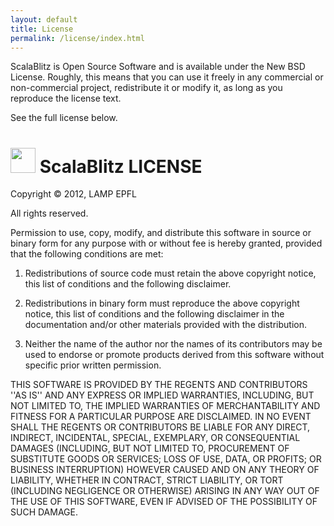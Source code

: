 ```yaml
---
layout: default
title: License
permalink: /license/index.html
---
```



ScalaBlitz is Open Source Software and is available under the New BSD License.
Roughly, this means that you can use it freely in any commercial or non-commercial
project, redistribute it or modify it, as long as you reproduce the license text.

See the full license below.


# <img height="40px" src="{{ homedir }}/resources/images/logo-pc-2.png"/> ScalaBlitz LICENSE

Copyright &copy; 2012, LAMP EPFL

All rights reserved.

Permission to use, copy, modify, and distribute this software in source
or binary form for any purpose with or without fee is hereby granted,
provided that the following conditions are met:

1. Redistributions of source code must retain the above copyright
notice, this list of conditions and the following disclaimer.

2. Redistributions in binary form must reproduce the above copyright
notice, this list of conditions and the following disclaimer in the
documentation and/or other materials provided with the distribution.

3. Neither the name of the author nor the names of its contributors
may be used to endorse or promote products derived from this
software without specific prior written permission.


THIS SOFTWARE IS PROVIDED BY THE REGENTS AND CONTRIBUTORS ''AS IS'' AND
ANY EXPRESS OR IMPLIED WARRANTIES, INCLUDING, BUT NOT LIMITED TO, THE
IMPLIED WARRANTIES OF MERCHANTABILITY AND FITNESS FOR A PARTICULAR PURPOSE
ARE DISCLAIMED. IN NO EVENT SHALL THE REGENTS OR CONTRIBUTORS BE LIABLE
FOR ANY DIRECT, INDIRECT, INCIDENTAL, SPECIAL, EXEMPLARY, OR CONSEQUENTIAL
DAMAGES (INCLUDING, BUT NOT LIMITED TO, PROCUREMENT OF SUBSTITUTE GOODS OR
SERVICES; LOSS OF USE, DATA, OR PROFITS; OR BUSINESS INTERRUPTION) HOWEVER
CAUSED AND ON ANY THEORY OF LIABILITY, WHETHER IN CONTRACT, STRICT
LIABILITY, OR TORT (INCLUDING NEGLIGENCE OR OTHERWISE) ARISING IN ANY WAY
OUT OF THE USE OF THIS SOFTWARE, EVEN IF ADVISED OF THE POSSIBILITY OF
SUCH DAMAGE.

